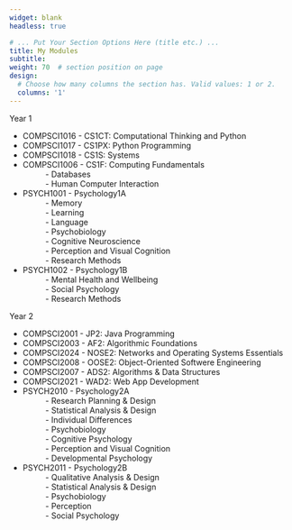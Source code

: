 ```yaml
---
widget: blank
headless: true

# ... Put Your Section Options Here (title etc.) ...
title: My Modules
subtitle:
weight: 70  # section position on page
design:
  # Choose how many columns the section has. Valid values: 1 or 2.
  columns: '1'
---
```


Year 1
<ul>
<dl>
  <li>COMPSCI1016 - CS1CT: Computational Thinking and Python</li>
  <li>COMPSCI1017 - CS1PX: Python Programming</li>
  <li>COMPSCI1018 - CS1S: Systems</li>
  <li>COMPSCI1006 - CS1F: Computing Fundamentals</li>
        <dd>- Databases</dd>
        <dd>- Human Computer Interaction</dd>
  <li><dt>PSYCH1001 - Psychology1A</dt></li>
  	<dd>- Memory</dd>
    <dd>- Learning</dd>
    <dd>- Language</dd>
    <dd>- Psychobiology</dd>
    <dd>- Cognitive Neuroscience</dd>
    <dd>- Perception and Visual Cognition</dd>
    <dd>- Research Methods</dd>
  <li><dt>PSYCH1002 - Psychology1B</dt></li>
  	<dd>- Mental Health and Wellbeing</dd>
    <dd>- Social Psychology</dd>
    <dd>- Research Methods</dd>
  <!-- <li>GERMAN1003 - German Language 1</li> -->
</dl>
</ul>

Year 2
<ul>
<dl>
  <li>COMPSCI2001 - JP2: Java Programming</li>
  <li>COMPSCI2003 - AF2: Algorithmic Foundations</li>
  <li>COMPSCI2024 - NOSE2: Networks and Operating Systems Essentials</li>
  <li>COMPSCI2008 - OOSE2: Object-Oriented Softwere Engineering</li>
  <li>COMPSCI2007 - ADS2: Algorithms & Data Structures</li>
  <li>COMPSCI2021 - WAD2: Web App Development </li>
    <li><dt>PSYCH2010 - Psychology2A</dt></li>
  	<dd>- Research Planning & Design</dd>
    <dd>- Statistical Analysis & Design</dd>
    <dd>- Individual Differences</dd>
    <dd>- Psychobiology</dd>
    <dd>- Cognitive Psychology</dd>
    <dd>- Perception and Visual Cognition</dd>
    <dd>- Developmental Psychology</dd>
  <li><dt>PSYCH2011 - Psychology2B</dt></li>
  	<dd>- Qualitative Analysis & Design</dd>
    <dd>- Statistical Analysis & Design</dd>
    <dd>- Psychobiology</dd>
    <dd>- Perception</dd>
    <dd>- Social Psychology</dd>
</dl>
</ul>
